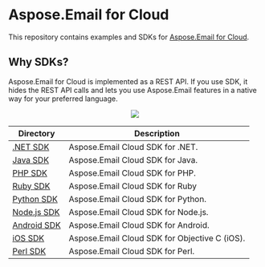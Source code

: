 # Aspose.Email for Cloud
This repository contains examples and SDKs for [Aspose.Email for Cloud](http://www.aspose.com/cloud/email-api.aspx).

## Why SDKs?
Aspose.Email for Cloud is implemented as a REST API. If you use SDK, it hides the REST API calls and lets you use Aspose.Email features in a native way for your preferred language.

<p align="center">
  <a title="Download complete Aspose.Email for Cloud source code" href="https://github.com/asposeemail/Aspose_Email_Cloud/archive/master.zip">
	<img src="https://raw.github.com/AsposeExamples/java-examples-dashboard/master/images/downloadZip-Button-Large.png" />
  </a>
</p>

Directory | Description
--------- | -----------
[.NET SDK](SDKs/Aspose.Email-Cloud-SDK-for-.NET) | Aspose.Email Cloud SDK for .NET.
[Java SDK](SDKs/Aspose.Email-Cloud-SDK-for-Java) |  Aspose.Email Cloud SDK for Java.
[PHP SDK](SDKs/Aspose.Email-Cloud-SDK-for-PHP) | Aspose.Email Cloud SDK for PHP.
[Ruby SDK](SDKs/Aspose.Email-Cloud-SDK-for-Ruby) | Aspose.Email Cloud SDK for Ruby
[Python SDK](SDKs/Aspose.Email-Cloud-SDK-for-Python) | Aspose.Email Cloud SDK for Python.
[Node.js SDK](SDKs/Aspose.Email-Cloud-SDK-for-NodeJS) | Aspose.Email Cloud SDK for Node.js.
[Android SDK](SDKs/Aspose.Email-Cloud-SDK-for-Android) | Aspose.Email Cloud SDK for Android.
[iOS SDK](SDKs/Aspose.Email-Cloud-SDK-for-Objective-C) | Aspose.Email Cloud SDK for Objective C (iOS).
[Perl SDK](SDKs/Aspose.Email-Cloud-SDK-for-Perl) | Aspose.Email Cloud SDK for Perl.
